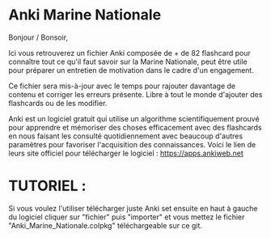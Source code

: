 # Anki Marine Nationale

Bonjour / Bonsoir,

Ici vous retrouverez un fichier Anki composée de + de 82 flashcard pour connaître tout ce qu'il faut savoir sur la Marine Nationale, peut être utile pour préparer un entretien de motivation dans le cadre d'un engagement. 

Ce fichier sera mis-à-jour avec le temps pour rajouter davantage de contenu et corriger les erreurs présente. Libre à tout le monde d'ajouter des flashcards ou de les modifier.

Anki est un logiciel gratuit qui utilise un algorithme scientifiquement prouvé pour apprendre et mémoriser des choses efficacement avec des flashcards en nous faisant les consulté quotidiennement avec beaucoup d'autres paramètres pour favoriser l'acquisition des connaissances. Voici le lien de leurs site officiel pour télécharger le logiciel : https://apps.ankiweb.net

# **TUTORIEL :**

Si vous voulez l'utiliser télécharger juste Anki set ensuite en haut à gauche du logiciel cliquer sur "fichier" puis "importer" et vous mettez le fichier "Anki_Marine_Nationale.colpkg" téléchargeable sur ce git.
